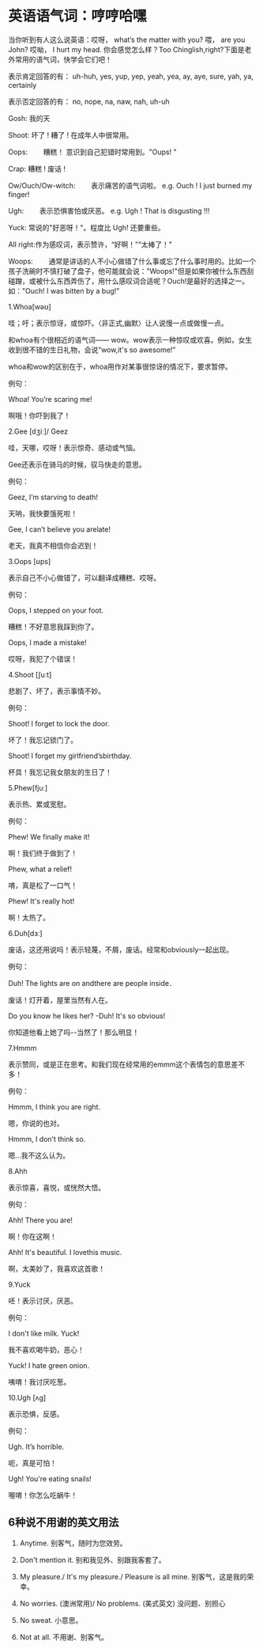 # 英语语气词：哼哼哈嘿

当你听到有人这么说英语：哎呀， what’s the matter with you? 喂， are you John? 哎呦， I hurt my head. 你会感觉怎么样？Too Chinglish,right?下面是老外常用的语气词，快学会它们吧！

表示肯定回答的有：
uh-huh, yes, yup, yep, yeah, yea, ay, aye, sure, yah, ya, certainly

表示否定回答的有：
no, nope, na, naw, nah, uh-uh


Gosh: 我的天

Shoot: 坏了 ! 糟了 ! 在成年人中很常用。


Oops: 　　糟糕！ 意识到自己犯错时常用到。"Oups! "

Crap: 糟糕 ! 废话 !

Ow/Ouch/Ow-witch: 　　表示痛苦的语气词啦。
e.g. Ouch ! I just burned my finger!

Ugh: 　　表示恐惧害怕或厌恶。
e.g. Ugh ! That is disgusting !!!

Yuck: 常说的"好恶呀！"。程度比 Ugh! 还要重些。


All right:作为感叹词，表示赞许，“好啊！”“太棒了！"

Woops: 　　通常是讲话的人不小心做错了什么事或忘了什么事时用的。比如一个孩子洗碗时不慎打破了盘子，他可能就会说："Woops!"但是如果你被什么东西刮碰蹭，或被什么东西弄伤了，用什么感叹词合适呢？Ouch!是最好的选择之一。如："Ouch! I was bitten by a bug!"


1.Whoa[wəʊ]

哇；吁；表示惊讶，或惊吓。〈非正式,幽默〉让人说慢一点或做慢一点。

和whoa有个很相近的语气词—— wow。wow表示一种惊叹或欢喜。例如，女生收到很不错的生日礼物，会说“wow,it's so awesome!”

whoa和wow的区别在于，whoa用作对某事很惊讶的情况下，要求暂停。

例句：

Whoa! You’re scaring me!

啊哦！你吓到我了！

 

2.Gee [dʒiː]/ Geez

哇，天哪，哎呀！表示惊奇、感动或气恼。

Gee还表示在骑马的时候，驭马快走的意思。

例句：

Geez, I’m starving to death!

天呐，我快要饿死啦！

Gee, I can’t believe you arelate!

老天，我真不相信你会迟到！

 

3.Oops [ʊps]

表示自己不小心做错了，可以翻译成糟糕、哎呀。

例句：

Oops, I stepped on your foot.

糟糕！不好意思我踩到你了。

Oops, I made a mistake!

哎呀，我犯了个错误！

 

4.Shoot [ʃuːt]

悲剧了、坏了，表示事情不妙。

例句：

Shoot! I forget to lock the door.

坏了！我忘记锁门了。

Shoot! I forget my girlfriend’sbirthday.

杯具！我忘记我女朋友的生日了！

 

5.Phew[fjuː]

表示热、累或宽慰。

例句：

Phew! We finally make it!

啊！我们终于做到了！

Phew, what a relief!

唷，真是松了一口气！

Phew! It's really hot!

啊！太热了。

 

6.Duh[dɜː]

废话，这还用说吗！表示轻蔑，不屑，废话。经常和obviously一起出现。

例句：

Duh! The lights are on andthere are people inside．

废话！灯开着，屋里当然有人在。

Do you know he likes her? -Duh! It's so obvious!

你知道他看上她了吗--当然了！那么明显！

 

7.Hmmm

表示赞同，或是正在思考。和我们现在经常用的emmm这个表情包的意思差不多！

例句：

Hmmm, I think you are right.

嗯，你说的也对。

Hmmm, I don’t think so.

嗯…我不这么认为。

 

8.Ahh

表示惊喜，喜悦，或恍然大悟。

例句：

Ahh! There you are!

啊！你在这啊！

Ahh! It's beautiful. I lovethis music.

啊，太美妙了，我喜欢这首歌！

 

9.Yuck

呸！表示讨厌，厌恶。

例句：

I don't like milk. Yuck!

我不喜欢喝牛奶，恶心！

Yuck! I hate green onion.

咦唷！我讨厌吃葱。

 

10.Ugh [ʌɡ]

表示恐惧，反感。

例句：

Ugh. It’s horrible.

呃，真是可怕！

Ugh! You're eating snails!

喔唷！你怎么吃蜗牛！


## 6种说不用谢的英文用法

1. Anytime. 别客气，随时为您效劳。

2. Don't mention it. 别和我见外、别跟我客套了。

3. My pleasure./ It's my pleasure./ Pleasure is all mine. 别客气，这是我的荣幸。

4. No worries. (澳洲常用)/ No problems. (美式英文) 没问题、别担心

5. No sweat. 小意思。

6. Not at all. 不用谢、别客气。
